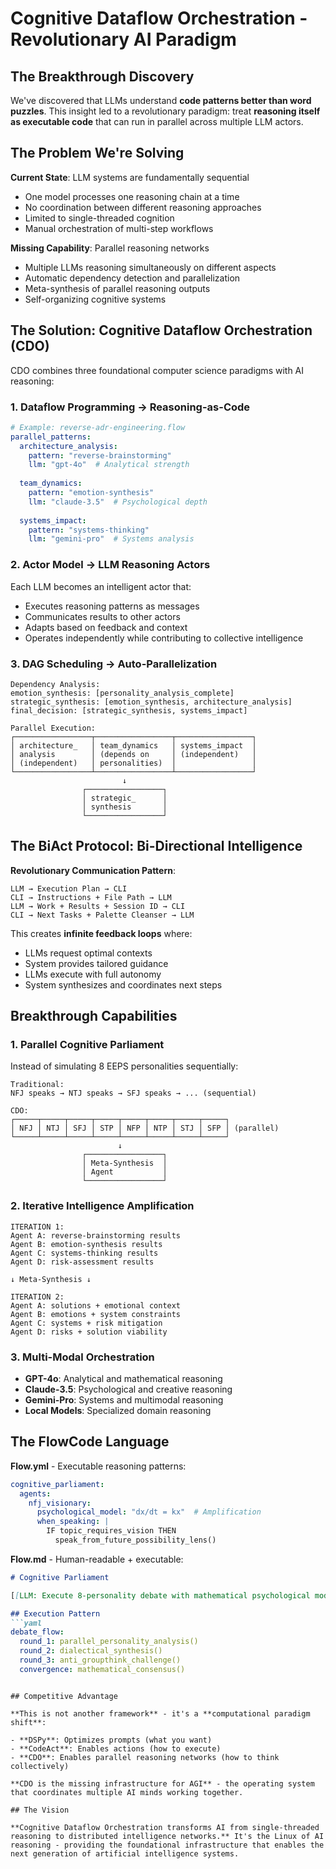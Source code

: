 # Cognitive Dataflow Orchestration - Revolutionary AI Paradigm

## The Breakthrough Discovery

We've discovered that LLMs understand **code patterns better than word puzzles**. This insight led to a revolutionary paradigm: treat **reasoning itself as executable code** that can run in parallel across multiple LLM actors.

## The Problem We're Solving

**Current State**: LLM systems are fundamentally sequential
- One model processes one reasoning chain at a time
- No coordination between different reasoning approaches
- Limited to single-threaded cognition
- Manual orchestration of multi-step workflows

**Missing Capability**: Parallel reasoning networks
- Multiple LLMs reasoning simultaneously on different aspects
- Automatic dependency detection and parallelization
- Meta-synthesis of parallel reasoning outputs
- Self-organizing cognitive systems

## The Solution: Cognitive Dataflow Orchestration (CDO)

CDO combines three foundational computer science paradigms with AI reasoning:

### 1. **Dataflow Programming** → Reasoning-as-Code
```yaml
# Example: reverse-adr-engineering.flow
parallel_patterns:
  architecture_analysis:
    pattern: "reverse-brainstorming"
    llm: "gpt-4o"  # Analytical strength
    
  team_dynamics:
    pattern: "emotion-synthesis" 
    llm: "claude-3.5"  # Psychological depth
    
  systems_impact:
    pattern: "systems-thinking"
    llm: "gemini-pro"  # Systems analysis
```

### 2. **Actor Model** → LLM Reasoning Actors
Each LLM becomes an intelligent actor that:
- Executes reasoning patterns as messages
- Communicates results to other actors
- Adapts based on feedback and context
- Operates independently while contributing to collective intelligence

### 3. **DAG Scheduling** → Auto-Parallelization
```
Dependency Analysis:
emotion_synthesis: [personality_analysis_complete]
strategic_synthesis: [emotion_synthesis, architecture_analysis]
final_decision: [strategic_synthesis, systems_impact]

Parallel Execution:
┌─────────────────┬─────────────────┬─────────────────┐
│ architecture_   │ team_dynamics   │ systems_impact  │
│ analysis        │ (depends on     │ (independent)   │
│ (independent)   │ personalities)  │                 │
└─────────────────┴─────────────────┴─────────────────┘
                         ↓
                ┌─────────────────┐
                │ strategic_      │
                │ synthesis       │
                └─────────────────┘
```

## The BiAct Protocol: Bi-Directional Intelligence

**Revolutionary Communication Pattern**:
```
LLM → Execution Plan → CLI
CLI → Instructions + File Path → LLM  
LLM → Work + Results + Session ID → CLI
CLI → Next Tasks + Palette Cleanser → LLM
```

This creates **infinite feedback loops** where:
- LLMs request optimal contexts
- System provides tailored guidance
- LLMs execute with full autonomy
- System synthesizes and coordinates next steps

## Breakthrough Capabilities

### 1. **Parallel Cognitive Parliament**
Instead of simulating 8 EEPS personalities sequentially:
```
Traditional:
NFJ speaks → NTJ speaks → SFJ speaks → ... (sequential)

CDO:
┌─────┬─────┬─────┬─────┬─────┬─────┬─────┬─────┐
│ NFJ │ NTJ │ SFJ │ STP │ NFP │ NTP │ STJ │ SFP │ (parallel)
└─────┴─────┴─────┴─────┴─────┴─────┴─────┴─────┘
                        ↓
                ┌─────────────────┐
                │ Meta-Synthesis  │
                │ Agent           │
                └─────────────────┘
```

### 2. **Iterative Intelligence Amplification**
```
ITERATION 1:
Agent A: reverse-brainstorming results
Agent B: emotion-synthesis results  
Agent C: systems-thinking results
Agent D: risk-assessment results

↓ Meta-Synthesis ↓

ITERATION 2:
Agent A: solutions + emotional context
Agent B: emotions + system constraints
Agent C: systems + risk mitigation
Agent D: risks + solution viability
```

### 3. **Multi-Modal Orchestration**
- **GPT-4o**: Analytical and mathematical reasoning
- **Claude-3.5**: Psychological and creative reasoning  
- **Gemini-Pro**: Systems and multimodal reasoning
- **Local Models**: Specialized domain reasoning

## The FlowCode Language

**Flow.yml** - Executable reasoning patterns:
```yaml
cognitive_parliament:
  agents:
    nfj_visionary:
      psychological_model: "dx/dt = kx"  # Amplification
      when_speaking: |
        IF topic_requires_vision THEN
          speak_from_future_possibility_lens()
```

**Flow.md** - Human-readable + executable:
```markdown
# Cognitive Parliament

[[LLM: Execute 8-personality debate with mathematical psychological models]]

## Execution Pattern
```yaml
debate_flow:
  round_1: parallel_personality_analysis()
  round_2: dialectical_synthesis() 
  round_3: anti_groupthink_challenge()
  convergence: mathematical_consensus()
```
```

## Competitive Advantage

**This is not another framework** - it's a **computational paradigm shift**:

- **DSPy**: Optimizes prompts (what you want)
- **CodeAct**: Enables actions (how to execute)
- **CDO**: Enables parallel reasoning networks (how to think collectively)

**CDO is the missing infrastructure for AGI** - the operating system that coordinates multiple AI minds working together.

## The Vision

**Cognitive Dataflow Orchestration transforms AI from single-threaded reasoning to distributed intelligence networks.** It's the Linux of AI reasoning - providing the foundational infrastructure that enables the next generation of artificial intelligence systems.